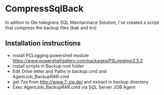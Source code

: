 # CompressSqlBack
In adition to Ole halegrens SQL Maintaninace Solution, i've created a script that compress the backup files (bak and trn)

## Installation instructions
- install PCLogging powershell module https://www.powershellgallery.com/packages/PSLogging/2.5.2
- install scripts in Backup root folder
- Edit Drive letter and Paths in backup.cmd and AgentJob_BackupRAR.cmd
- get 7za from http://www.7-zip.de/ and extract in backup directory
- Exec AgentJob_BackupRAR.cmd via SQL Server JOB Agent

